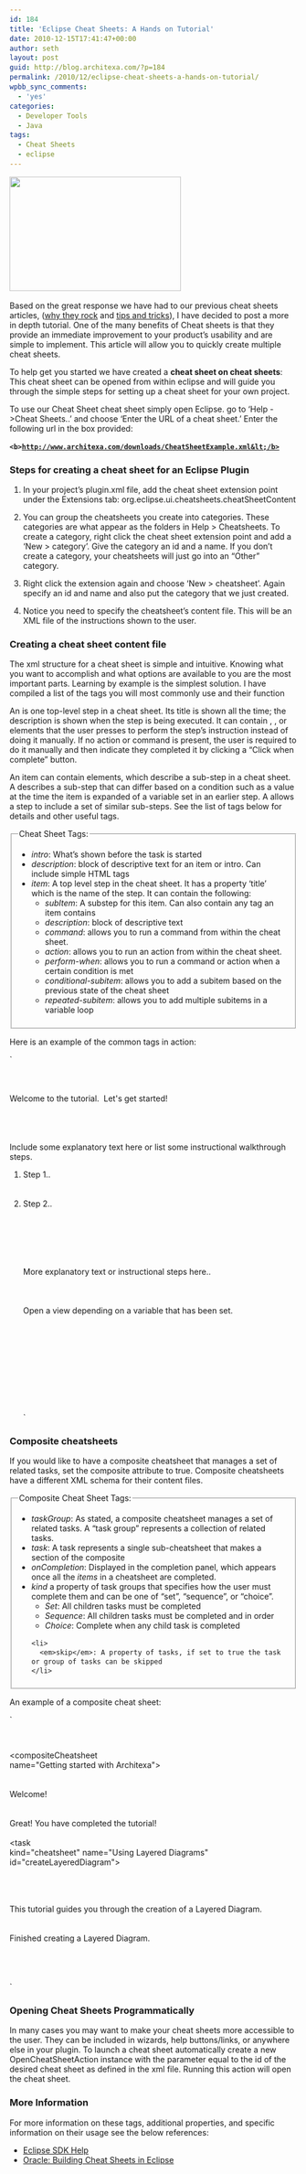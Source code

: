 ```yaml
---
id: 184
title: 'Eclipse Cheat Sheets: A Hands on Tutorial'
date: 2010-12-15T17:41:47+00:00
author: seth
layout: post
guid: http://blog.architexa.com/?p=184
permalink: /2010/12/eclipse-cheat-sheets-a-hands-on-tutorial/
wpbb_sync_comments:
  - 'yes'
categories:
  - Developer Tools
  - Java
tags:
  - Cheat Sheets
  - eclipse
---
```

<!--S-ButtonZ 1.1.5 Start-->

<div style="float: left; width: 42px; padding-right: 10px; margin: 0 -52px 0 0; position: relative; left: -62px; top: 8px">
</div>

<!--S-ButtonZ 1.1.5 End-->

[<img src="/assets/uploads/2010/11/Cheating1-300x200.jpg" alt="" title="Cheating" width="300" height="200" class="alignright size-medium wp-image-190" srcset="/assets/uploads/2010/11/Cheating1-300x200.jpg 300w, /assets/uploads/2010/11/Cheating1.jpg 336w" sizes="(max-width: 300px) 100vw, 300px" />](/assets/uploads/2010/11/Cheating1.jpg)
  
Based on the great response we have had to our previous cheat sheets articles, ([why they rock](http://blog.architexa.com/2010/11/eclipse-cheat-sheets-rock/) and [tips and tricks](http://blog.architexa.com/2010/12/eclipse-cheat-sheets-tips-and-tricks/)), I have decided to post a more in depth tutorial. One of the many benefits of Cheat sheets is that they provide an immediate improvement to your product’s usability and are simple to implement. This article will allow you to quickly create multiple cheat sheets. 

To help get you started we have created a **cheat sheet on cheat sheets**: This cheat sheet can be opened from within eclipse and will guide you through the simple steps for setting up a cheat sheet for your own project.
  
<!--more-->


  
To use our Cheat Sheet cheat sheet simply open Eclipse. go to ‘Help ->Cheat Sheets..’ and choose ‘Enter the URL of a cheat sheet.’ Enter the following url in the box provided:
  
<code style="font-weight:bold;">&lt;b>http://www.architexa.com/downloads/CheatSheetExample.xml&lt;/b></code>

### Steps for creating a cheat sheet for an Eclipse Plugin

1. In your project&#8217;s plugin.xml file, add the cheat sheet extension point under the Extensions tab: org.eclipse.ui.cheatsheets.cheatSheetContent

2. You can group the cheatsheets you create into categories. These categories are what appear as the folders in Help > Cheatsheets. To create a category, right click the cheat sheet extension point and add a &#8216;New > category&#8217;. Give the category an id and a name. If you don&#8217;t create a category, your cheatsheets will just go into an &#8220;Other&#8221; category.

3. Right click the extension again and choose &#8216;New > cheatsheet&#8217;. Again specify an id and name and also put the category that we just created.

4. Notice you need to specify the cheatsheet&#8217;s content file. This will be an XML file of the instructions shown to the user.

### Creating a cheat sheet content file

The xml structure for a cheat sheet is simple and intuitive. Knowing what you want to accomplish and what options are available to you are the most important parts. Learning by example is the simplest solution. I have compiled a list of the tags you will most commonly use and their function

An _<item>_ is one top-level step in a cheat sheet. Its title is shown all the time; the description is shown when the step is being executed. It can contain _<action>_, _<command>_, or _<perform-when>_ elements that the user presses to perform the step&#8217;s instruction instead of doing it manually. If no action or command is present, the user is required to do it manually and then indicate they completed it by clicking a &#8220;Click when complete&#8221; button.

An item can contain _<subitem>_ elements, which describe a sub-step in a cheat sheet. A _<conditional-subitem>_ describes a sub-step that can differ based on a condition such as a value at the time the item is expanded of a variable set in an earlier step. A _<repeated-subitem>_ allows a step to include a set of similar sub-steps. See the list of tags below for details and other useful tags.

<fieldset>
  <legend>Cheat Sheet Tags:</legend> 
  
  <ul>
    <li>
      <em>intro</em>: What&#8217;s shown before the task is started
    </li>
    <li>
      <em>description</em>: block of descriptive text for an item or intro. Can include simple HTML tags
    </li>
    <li>
      <em>item</em>: A top level step in the cheat sheet. It has a property &#8216;title&#8217; which is the name of the step. It can contain the following: <ul>
        <li>
          <em>subItem</em>: A substep for this item. Can also contain any tag an item contains
        </li>
        <li>
          <em>description</em>: block of descriptive text
        </li>
        <li>
          <em>command</em>: allows you to run a command from within the cheat sheet.
        </li>
        <li>
          <em>action</em>: allows you to run an action from within the cheat sheet.
        </li>
        <li>
          <em>perform-when</em>: allows you to run a command or action when a certain condition is met
        </li>
        <li>
          <em>conditional-subitem</em>: allows you to add a subitem based on the previous state of the cheat sheet
        </li>
        <li>
          <em>repeated-subitem</em>: allows you to add multiple subitems in a variable loop
        </li>
      </ul>
    </li>
  </ul>
</fieldset>

Here is an example of the common tags in action: 

 `<?xml version="1.0" encoding="UTF-8"?><br />
<cheatsheet title="Getting started with MyPlugin"><br />
<intro><br />
<description><br />
Welcome to the tutorial.  Let's get started!<br />
</description><br />
</intro><br />
<item title="Enter a title for your first task here" ><br />
<description><br />
Include some explanatory text here or list some instructional walkthrough steps.<br />
1. Step 1..<br/><br/><br />
2. Step 2..<br/><br/><br />
</description><br />
</item><br />
<item title="Enter a title for your second task here" ><br />
<description><br />
More explanatory text or instructional steps here..<br />
</description><br />
</item><br />
<item title="Open the view from a conditional subitem"><br />
<description>Open a view depending on a variable that has been set.</description><br />
<conditional-subitem condition="${result}"><br />
<subitem when="Package Explorer" label="Open package explorer."><br />
<command serialization = "org.eclipse.jdt.ui.PackageExplorer"/><br />
</subitem><br />
<subitem when="Search View" label="Open Search View"><br />
<command serialization = "org.eclipse.search.ui.views.SearchView"/><br />
</subitem><br />
</conditional-subitem><br />
</item><br />
</cheatsheet><br />
` 

### Composite cheatsheets

If you would like to have a composite cheatsheet that manages a set of related tasks, set the composite attribute to true. Composite cheatsheets have a different XML schema for their content files.

<fieldset>
  <legend>Composite Cheat Sheet Tags:</legend> 
  
  <ul>
    <li>
      <em>taskGroup</em>: As stated, a composite cheatsheet manages a set of related tasks. A &#8220;task group&#8221; represents a collection of related tasks.
    </li>
    <li>
      <em>task</em>: A task represents a single sub-cheatsheet that makes a section of the composite
    </li>
    <li>
      <em>onCompletion</em>: Displayed in the completion panel, which appears once all the <em>items</em> in a cheatsheet are completed.
    </li>
    <li>
      <em>kind</em> a property of task groups that specifies how the user must complete them and can be one of &#8220;set&#8221;, &#8220;sequence&#8221;, or &#8220;choice&#8221;. <ul>
        <li>
          <em>Set</em>: All children tasks must be completed
        </li>
        <li>
          <em>Sequence</em>: All children tasks must be completed and in order
        </li>
        <li>
          <em>Choice</em>: Complete when any child task is completed
        </li>
      </ul>
    </li>
    
    <li>
      <em>skip</em>: A property of tasks, if set to true the task or group of tasks can be skipped
    </li>
  </ul>
</fieldset>

An example of a composite cheat sheet:
  
`<br />
<?xml version="1.0" encoding="UTF-8"?><br />
<compositeCheatsheet<br />
name="Getting started with Architexa"><br />
<taskGroup name="Getting started with Architexa" kind="set"><br />
<intro><br />
Welcome!<br />
</intro><br />
<onCompletion><br />
Great! You have completed the tutorial!<br />
</onCompletion><br />
<task<br />
kind="cheatsheet" name="Using Layered Diagrams"<br />
id="createLayeredDiagram"><br />
<param name="id" value="com.architexa.diagrams.all.ui.layeredCheatSheet" /><br />
<param name="showIntro" value="true" /><br />
<intro><br />
This tutorial guides you through the creation of a Layered Diagram.<br />
</intro><br />
<onCompletion><br />
Finished creating a Layered Diagram.<br />
</onCompletion><br />
</task><br />
<task .... more tasks...<br />
</taskGroup><br />
</compositeCheatsheet><br />
` 

### Opening Cheat Sheets Programmatically

In many cases you may want to make your cheat sheets more accessible to the user. They can be included in wizards, help buttons/links, or anywhere else in your plugin. To launch a cheat sheet automatically create a new OpenCheatSheetAction instance with the parameter equal to the id of the desired cheat sheet as defined in the xml file. Running this action will open the cheat sheet.

### More Information

For more information on these tags, additional properties, and specific information on their usage see the below references:

  * [Eclipse SDK Help](http://help.eclipse.org/helios/index.jsp?topic=/org.eclipse.platform.doc.isv/guide/ua_cheatsheet.htm)
  * [Oracle: Building Cheat Sheets in Eclipse](http://www.oracle.com/technetwork/articles/entarch/eclipse-cheat-sheets-092351.html)

<div style="clear:both;">
  &nbsp;
</div>